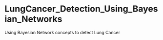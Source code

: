 # LungCancer_Detection_Using_Bayesian_Networks
Using Bayesian Network concepts to detect Lung Cancer
